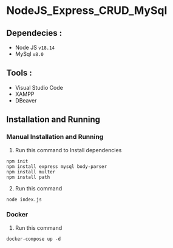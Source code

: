 # NodeJS_Express_CRUD_MySql

## Dependecies :

* Node JS ```v18.14```
* MySql ```v8.0```

## Tools :

* Visual Studio Code
* XAMPP
* DBeaver

## Installation and Running

### Manual Installation and Running

1. Run this command to Install dependencies

```
npm init
npm install express mysql body-parser
npm install multer
npm install path
```

2. Run this command

```
node index.js
```
### Docker

1. Run this command
```
docker-compose up -d
```
